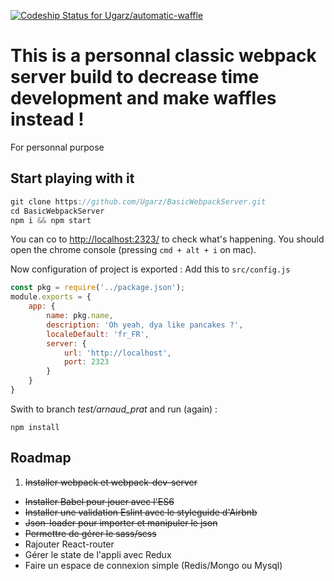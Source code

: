 [ ![Codeship Status for Ugarz/automatic-waffle](https://codeship.com/projects/afdd4d60-4797-0134-d570-7274acc1ec8c/status?branch=master)](https://codeship.com/projects/169231)

# This is a personnal classic webpack server build to decrease time development and make waffles instead !
For personnal purpose

## Start playing with it

```javascript
git clone https://github.com/Ugarz/BasicWebpackServer.git
cd BasicWebpackServer
npm i && npm start
```
You can co to [http://localhost:2323/](http://localhost:2323/) to check what's happening. You should open the chrome console (pressing `cmd + alt + i` on mac).

Now configuration of project is exported :
Add this to `src/config.js`
```js
const pkg = require('../package.json');
module.exports = {
    app: {
        name: pkg.name,
        description: 'Oh yeah, dya like pancakes ?',
        localeDefault: 'fr_FR',
        server: {
            url: 'http://localhost',
            port: 2323
        }
    }
}
```
Swith to branch *test/arnaud_prat* and run (again) :
```
npm install
```


## Roadmap

1. ~~Installer webpack et webpack-dev-server~~
* ~~Installer Babel pour jouer avec l'ES6~~
* ~~Installer une validation Eslint avec le styleguide d'Airbnb~~
* ~~Json-loader pour importer et manipuler le json~~
* ~~Permettre de gérer le sass/scss~~
* Rajouter React-router
* Gérer le state de l'appli avec Redux
* Faire un espace de connexion simple (Redis/Mongo ou Mysql)
